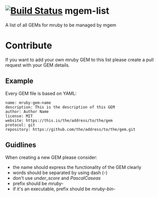 [![Build Status](https://travis-ci.org/mruby/mgem-list.png?branch=master)](https://travis-ci.org/mruby/mgem-list)
mgem-list
=========

A list of all GEMs for mruby to be managed by mgem

# Contribute

If you want to add your own mruby GEM to this list please
create a pull request with your GEM details.

## Example

Every GEM file is based on YAML:

```
name: mruby-gem-name
description: This is the description of this GEM
author: Author Name
license: MIT
website: https://this.is/the/address/to/the/gem
protocol: git
repository: https://github.com/the/address/to/the/gem.git
```

## Guidlines

When creating a new GEM please consider:

* the name should express the functionality of the GEM clearly
* words should be separated by using dash (-)
* don't use *under_score* and *PascalCaseas*
* prefix should be *mruby-*
* if it's an executable, prefix should be *mruby-bin-*
